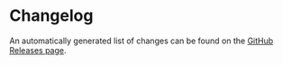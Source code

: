 # Changelog

An automatically generated list of changes can be found on the [GitHub Releases page](https://github.com/nginx/nginx-ingress-helm-operator/releases).
